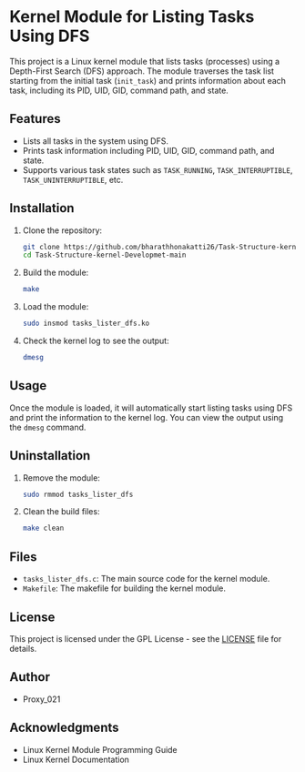 # Kernel Module for Listing Tasks Using DFS

This project is a Linux kernel module that lists tasks (processes) using a Depth-First Search (DFS) approach. The module traverses the task list starting from the initial task (`init_task`) and prints information about each task, including its PID, UID, GID, command path, and state.

## Features

- Lists all tasks in the system using DFS.
- Prints task information including PID, UID, GID, command path, and state.
- Supports various task states such as `TASK_RUNNING`, `TASK_INTERRUPTIBLE`, `TASK_UNINTERRUPTIBLE`, etc.

## Installation

1. Clone the repository:
    ```sh
    git clone https://github.com/bharathhonakatti26/Task-Structure-kernel-Developmet.git
    cd Task-Structure-kernel-Developmet-main
    ```

2. Build the module:
    ```sh
    make
    ```

3. Load the module:
    ```sh
    sudo insmod tasks_lister_dfs.ko
    ```

4. Check the kernel log to see the output:
    ```sh
    dmesg
    ```

## Usage

Once the module is loaded, it will automatically start listing tasks using DFS and print the information to the kernel log. You can view the output using the `dmesg` command.

## Uninstallation

1. Remove the module:
    ```sh
    sudo rmmod tasks_lister_dfs
    ```

2. Clean the build files:
    ```sh
    make clean
    ```

## Files

- `tasks_lister_dfs.c`: The main source code for the kernel module.
- `Makefile`: The makefile for building the kernel module.

## License

This project is licensed under the GPL License - see the [LICENSE](LICENSE) file for details.

## Author

- Proxy_021

## Acknowledgments

- Linux Kernel Module Programming Guide
- Linux Kernel Documentation